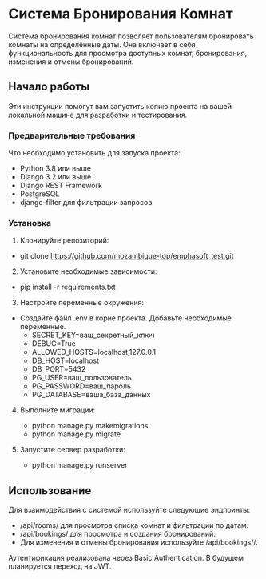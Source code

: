 
# Система Бронирования Комнат

Система бронирования комнат позволяет пользователям бронировать комнаты на определённые даты. Она включает в себя функциональность для просмотра доступных комнат, бронирования, изменения и отмены бронирований.

## Начало работы

Эти инструкции помогут вам запустить копию проекта на вашей локальной машине для разработки и тестирования.

### Предварительные требования

Что необходимо установить для запуска проекта:

- Python 3.8 или выше
- Django 3.2 или выше
- Django REST Framework
- PostgreSQL
- django-filter для фильтрации запросов

### Установка


1. Клонируйте репозиторий:
- git clone https://github.com/mozambique-top/emphasoft_test.git

2. Установите необходимые зависимости:
- pip install -r requirements.txt

3. Настройте переменные окружения:
- Создайте файл .env в корне проекта. Добавьте необходимые переменные.
  - SECRET_KEY=ваш_секретный_ключ
  - DEBUG=True
  - ALLOWED_HOSTS=localhost,127.0.0.1 
  - DB_HOST=localhost 
  - DB_PORT=5432 
  - PG_USER=ваш_пользователь 
  - PG_PASSWORD=ваш_пароль
  - PG_DATABASE=ваша_база_данных

4. Выполните миграции:
   - python manage.py makemigrations
   - python manage.py migrate

5. Запустите сервер разработки:
   - python manage.py runserver


## Использование

Для взаимодействия с системой используйте следующие эндпоинты:

- /api/rooms/ для просмотра списка комнат и фильтрации по датам.
- /api/bookings/ для просмотра и создания бронирований.
- Для изменения и отмены бронирования используйте /api/bookings/<id>/.

Аутентификация реализована через Basic Authentication. В будущем планируется переход на JWT.